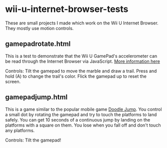 # wii-u-internet-browser-tests
These are small projects I made which work on the Wii U Internet Browser. They mostly use motion controls.

gamepadrotate.html
------------------
This is a test to demonstrate that the Wii U GamePad's accelerometer can be read through the Internet Browser via JavaScript. [More information here](http://wiiubrew.org/wiki/Internet_Browser#Accelerometer)

Controls: Tilt the gamepad to move the marble and draw a trail. Press and hold (A) to change the trail's color. Flick the gamepad up to reset the screen.

gamepadjump.html
----------------
This is a game similar to the popular mobile game [Doodle Jump](https://en.wikipedia.org/wiki/Doodle_Jump). You control a small dot by rotating the gamepad and try to touch the platforms to land safely. You can get 10 seconds of a continuous jump by landing on the platforms with a square on them. You lose when you fall off and don't touch any platforms.

Controls: Tilt the gamepad!
